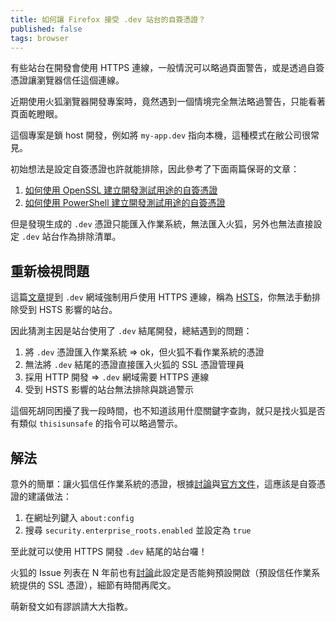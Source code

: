 ```yaml
---
title: 如何讓 Firefox 接受 .dev 站台的自簽憑證？
published: false
tags: browser
---
```


有些站台在開發會使用 HTTPS 連線，一般情況可以略過頁面警告，或是透過自簽憑證讓瀏覽器信任這個連線。

近期使用火狐瀏覽器開發專案時，竟然遇到一個情境完全無法略過警告，只能看著頁面乾瞪眼。

這個專案是鎖 host 開發，例如將 `my-app.dev` 指向本機，這種模式在敝公司很常見。

初始想法是設定自簽憑證也許就能排除，因此參考了下面兩篇保哥的文章：

1. [如何使用 OpenSSL 建立開發測試用途的自簽憑證](https://blog.miniasp.com/post/2019/02/25/Creating-Self-signed-Certificate-using-OpenSSL)
2. [如何使用 PowerShell 建立開發測試用途的自簽憑證](https://blog.miniasp.com/post/2018/04/24/Using-PowerShell-to-build-Self-Signed-Certificate)

但是發現生成的 `.dev` 憑證只能匯入作業系統，無法匯入火狐，另外也無法直接設定 `.dev` 站台作為排除清單。

## 重新檢視問題

這篇[文章](https://ma.ttias.be/chrome-force-dev-domains-https-via-preloaded-hsts/)提到 `.dev` 網域強制用戶使用 HTTPS 連線，稱為 [HSTS](https://zh.wikipedia.org/wiki/HTTP%E4%B8%A5%E6%A0%BC%E4%BC%A0%E8%BE%93%E5%AE%89%E5%85%A8)，你無法手動排除受到 HSTS 影響的站台。

因此猜測主因是站台使用了 `.dev` 結尾開發，總結遇到的問題：

1. 將 `.dev` 憑證匯入作業系統 => ok，但火狐不看作業系統的憑證
2. 無法將 `.dev` 結尾的憑證直接匯入火狐的 SSL 憑證管理員
3. 採用 HTTP 開發 => `.dev` 網域需要 HTTPS 連線
4. 受到 HSTS 影響的站台無法排除與跳過警示

這個死胡同困擾了我一段時間，也不知道該用什麼關鍵字查詢，就只是找火狐是否有類似 `thisisunsafe` 的指令可以略過警示。

## 解法

意外的簡單：讓火狐信任作業系統的憑證，根據[討論](https://superuser.com/questions/1303396/how-to-fix-firefox-59-no-longer-accepting-my-self-signed-ssl-certificate-on-dev)與[官方文件](https://support.mozilla.org/en-US/kb/setting-certificate-authorities-firefox)，這應該是自簽憑證的建議做法：

1. 在網址列鍵入 `about:config`
2. 搜尋 `security.enterprise_roots.enabled` 並設定為 `true`

至此就可以使用 HTTPS 開發 `.dev` 結尾的站台囉！

火狐的 Issue 列表在 N 年前也有[討論](https://bugzilla.mozilla.org/show_bug.cgi?id=1314010)此設定是否能夠預設開啟（預設信任作業系統提供的 SSL 憑證），細節有時間再爬文。

萌新發文如有謬誤請大大指教。
